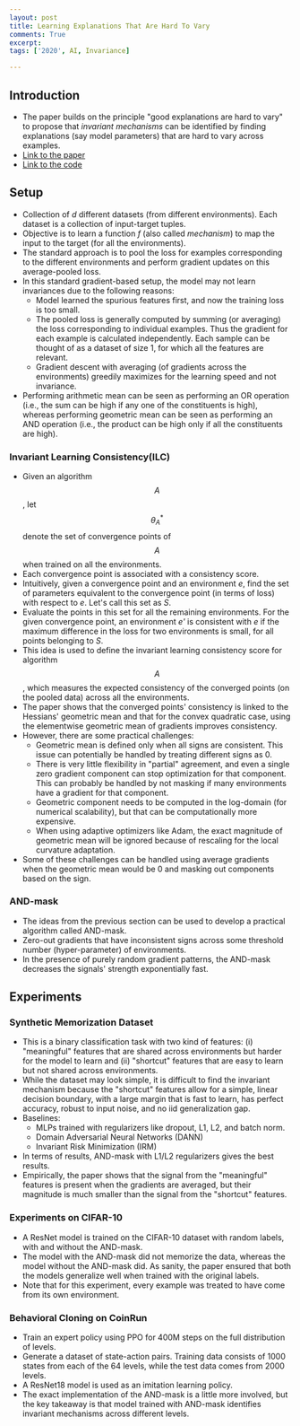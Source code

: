 ```yaml
---
layout: post
title: Learning Explanations That Are Hard To Vary
comments: True
excerpt: 
tags: ['2020', AI, Invariance]

---
```


## Introduction

* The paper builds on the principle "good explanations are hard to vary" to propose that *invariant mechanisms* can be identified by finding explanations (say model parameters) that are hard to vary across examples.
* [Link to the paper](https://arxiv.org/abs/2009.00329)
* [Link to the code](https://github.com/gibipara92/learning-explanations-hard-to-vary)

## Setup

* Collection of *d* different datasets (from different environments). Each dataset is a collection of input-target tuples.
* Objective is to learn a function *f* (also called *mechanism*) to map the input to the target (for all the environments).
* The standard approach is to pool the loss for examples corresponding to the different environments and perform gradient updates on this average-pooled loss.
* In this standard gradient-based setup, the model may not learn invariances due to the following reasons:
    * Model learned the spurious features first, and now the training loss is too small.
    * The pooled loss is generally computed by summing (or averaging) the loss corresponding to individual examples. Thus the gradient for each example is calculated independently. Each sample can be thought of as a dataset of size 1, for which all the features are relevant.
    * Gradient descent with averaging (of gradients across the environments) greedily maximizes for the learning speed and not invariance.
* Performing arithmetic mean can be seen as performing an OR operation (i.e., the sum can be high if any one of the constituents is high), whereas performing geometric mean can be seen as performing an AND operation (i.e., the product can be high only if all the constituents are high).

### Invariant Learning Consistency(ILC)

* Given an algorithm $$A$$, let $$\theta_{A}^{*}$$ denote the set of convergence points of $$A$$ when trained on all the environments.
* Each convergence point is associated with a consistency score.
* Intuitively, given a convergence point and an environment *e*, find the set of parameters equivalent to the convergence point (in terms of loss) with respect to *e*. Let's call this set as *S*.
* Evaluate the points in this set for all the remaining environments. For the given convergence point, an environment *e'* is consistent with *e* if the maximum difference in the loss for two environments is small, for all points belonging to *S*.
* This idea is used to define the invariant learning consistency score for algorithm $$A$$, which measures the expected consistency of the converged points (on the pooled data) across all the environments.
* The paper shows that the converged points' consistency is linked to the Hessians' geometric mean and that for the convex quadratic case, using the elementwise geometric mean of gradients improves consistency.
* However, there are some practical challenges:
    * Geometric mean is defined only when all signs are consistent. This issue can potentially be handled by treating different signs as 0.
    * There is very little flexibility in "partial" agreement, and even a single zero gradient component can stop optimization for that component. This can probably be handled by not masking if many environments have a gradient for that component.
    * Geometric component needs to be computed in the log-domain (for numerical scalability), but that can be computationally more expensive.
    * When using adaptive optimizers like Adam, the exact magnitude of geometric mean will be ignored because of rescaling for the local curvature adaptation.
* Some of these challenges can be handled using average gradients when the geometric mean would be 0 and masking out components based on the sign.

### AND-mask

* The ideas from the previous section can be used to develop a practical algorithm called AND-mask.
* Zero-out gradients that have inconsistent signs across some threshold number (hyper-parameter) of environments.
* In the presence of purely random gradient patterns, the AND-mask decreases the signals' strength exponentially fast.

## Experiments

### Synthetic Memorization Dataset

* This is a binary classification task with two kind of features: (i) "meaningful" features that are shared across environments but harder for the model to learn and (ii) "shortcut" features that are easy to learn but not shared across environments.
* While the dataset may look simple, it is difficult to find the invariant mechanism because the "shortcut" features allow for a simple, linear decision boundary, with a large margin that is fast to learn, has perfect accuracy, robust to input noise, and no iid generalization gap.
* Baselines:
    * MLPs trained with regularizers like dropout, L1, L2, and batch norm.
    * Domain Adversarial Neural Networks (DANN)
    * Invariant Risk Minimization (IRM)
* In terms of results, AND-mask with L1/L2 regularizers gives the best results.
* Empirically, the paper shows that the signal from the "meaningful" features is present when the gradients are averaged, but their magnitude is much smaller than the signal from the "shortcut" features.

### Experiments on CIFAR-10

* A ResNet model is trained on the CIFAR-10 dataset with random labels, with and without the AND-mask.
* The model with the AND-mask did not memorize the data, whereas the model without the AND-mask did. As sanity, the paper ensured that both the models generalize well when trained with the original labels.
* Note that for this experiment, every example was treated to have come from its own environment.

### Behavioral Cloning on CoinRun

* Train an expert policy using PPO for 400M steps on the full distribution of levels.
* Generate a dataset of state-action pairs. Training data consists of 1000 states from each of the 64 levels, while the test data comes from 2000 levels.
* A ResNet18 model is used as an imitation learning policy.
* The exact implementation of the AND-mask is a little more involved, but the key takeaway is that model trained with AND-mask identifies invariant mechanisms across different levels.